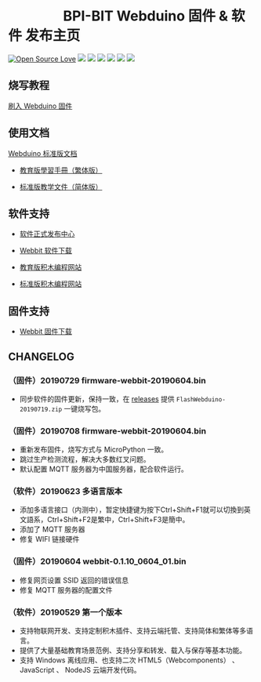 
# &emsp;&emsp;&emsp;&emsp;BPI-BIT Webduino 固件 & 软件 发布主页

[![Open Source Love](https://badges.frapsoft.com/os/v3/open-source.svg?v=103)](https://github.com/ellerbrock/open-source-badge/)
![](https://img.shields.io/github/release/BPI-STEAM/BPI-BIT-Webduino.svg)
![](https://img.shields.io/github/license/BPI-STEAM/BPI-BIT-Webduino.svg)
![](https://img.shields.io/badge/base-JavaScript-BBAA00.svg)
![](https://img.shields.io/badge/support-blockly-red.svg)
![](https://img.shields.io/badge/expand-blocks-BB00EE.svg)
![](https://img.shields.io/badge/languages-Many-00CCCC.svg)

## 烧写教程 

[刷入 Webduino 固件](https://bpi-steam-docs.readthedocs.io/zh_CN/latest/bpi-web/tutorials/flash_web.html)

## 使用文档

[Webduino 标准版文档](https://bpi-steam-docs.readthedocs.io/zh_CN/latest/bpi-web/advanced/index.html)

- [教育版學習手冊（繁体版）](https://tutorials.webduino.io/zh-tw/docs/webbit/index.html)

- [标准版教学文件（简体版）](https://bit.webduino.com.cn/site/zh_cn/tutorials.html)

## 软件支持

- [软件正式发布中心](release.md)

- [Webbit 软件下载](https://github.com/BPI-STEAM/BPI-BIT-WebDuino/releases/tag/DevTools)

- [教育版积木编程网站](https://webbit.webduino.io/blockly)

- [标准版积木编程网站](https://bit.webduino.com.cn/blockly)

## 固件支持

- [Webbit 固件下载](https://github.com/BPI-STEAM/BPI-BIT-WebDuino/releases/tag/FlashTool)

## CHANGELOG

### （固件）20190729 firmware-webbit-20190604.bin

- 同步软件的固件更新，保持一致，在 [releases](https://github.com/BPI-STEAM/BPI-BIT-Webduino/releases) 提供 `FlashWebduino-20190719.zip` 
 一键烧写包。

### （固件）20190708 firmware-webbit-20190604.bin

- 重新发布固件，烧写方式与 MicroPython 一致。
- 跳过生产检测流程，解决大多数红叉问题。
- 默认配置 MQTT 服务器为中国服务器，配合软件运行。

### （软件）20190623 多语言版本

- 添加多语言接口（内测中），暂定快捷键为按下Ctrl+Shift+F1就可以切換到英文語系，Ctrl+Shift+F2是繁中，Ctrl+Shift+F3是簡中。 
- 添加了 MQTT 服务器
- 修复 WIFI 链接硬件

### （固件）20190604 webbit-0.1.10_0604_01.bin

- 修复网页设置 SSID 返回的错误信息
- 修复 MQTT 服务器的配置文件

### （软件）20190529 第一个版本

- 支持物联网开发、支持定制积木插件、支持云端托管、支持简体和繁体等多语言。
- 提供了大量基础教育场景范例、支持分享和转发、载入与保存等基本功能。
- 支持 Windows 离线应用、也支持二次 HTML5（Webcomponents） 、 JavaScript 、 NodeJS 云端开发代码。
